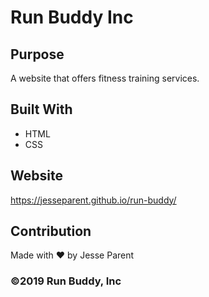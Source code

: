 # Run Buddy Inc

## Purpose
A website that offers fitness training services.

## Built With
* HTML
* CSS

## Website
https://jesseparent.github.io/run-buddy/

## Contribution
Made with ❤️ by Jesse Parent

### ©️2019 Run Buddy, Inc 
